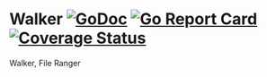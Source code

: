 # Walker [![GoDoc](https://godoc.org/github.com/earthboundkid/walker?status.svg)](https://pkg.go.dev/github.com/earthboundkid/walker) [![Go Report Card](https://goreportcard.com/badge/github.com/earthboundkid/walker)](https://goreportcard.com/report/github.com/earthboundkid/walker) [![Coverage Status](https://coveralls.io/repos/github/earthboundkid/walker/badge.svg)](https://coveralls.io/github/earthboundkid/walker)
Walker, File Ranger
